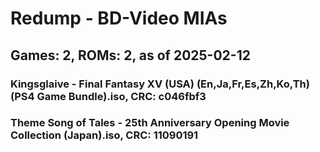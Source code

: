 # Redump - BD-Video MIAs
## Games: 2, ROMs: 2, as of 2025-02-12

### Kingsglaive - Final Fantasy XV (USA) (En,Ja,Fr,Es,Zh,Ko,Th) (PS4 Game Bundle).iso, CRC: c046fbf3
### Theme Song of Tales - 25th Anniversary Opening Movie Collection (Japan).iso, CRC: 11090191
